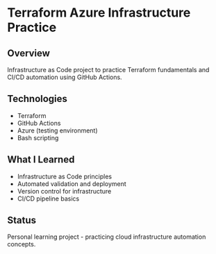 # Terraform Azure Infrastructure Practice

## Overview
Infrastructure as Code project to practice Terraform fundamentals and CI/CD automation using GitHub Actions.

## Technologies
- Terraform
- GitHub Actions
- Azure (testing environment)
- Bash scripting

## What I Learned
- Infrastructure as Code principles
- Automated validation and deployment
- Version control for infrastructure
- CI/CD pipeline basics

## Status
Personal learning project - practicing cloud infrastructure automation concepts.
